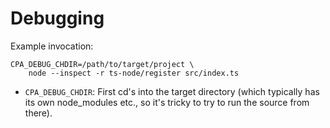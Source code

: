 Debugging
=========

Example invocation:

    CPA_DEBUG_CHDIR=/path/to/target/project \
        node --inspect -r ts-node/register src/index.ts

- `CPA_DEBUG_CHDIR`: First cd's into the target directory (which typically has its own node_modules etc., so it's tricky to try to run the source from there).
